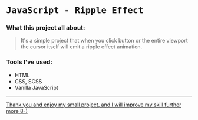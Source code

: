# `JavaScript - Ripple Effect`

### What this project all about:

> It's a simple project that when you click button or the entire viewport the cursor itself will emit a ripple effect animation.

### Tools I've used:

- HTML
- CSS, SCSS
- Vanilla JavaScript

---

[Thank you and enjoy my small project, and I will improve my skill further more 8-)](https://frenie8006.github.io/Javascript-ripple-effect/)
